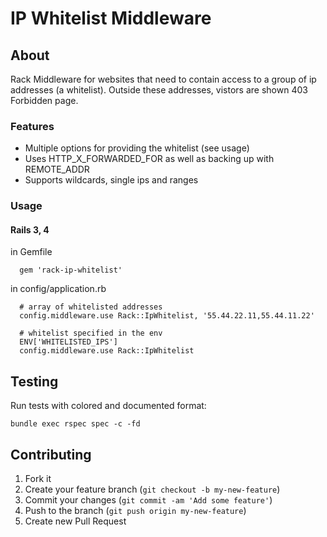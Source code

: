 # IP Whitelist Middleware

## About

Rack Middleware for websites that need to contain access to a group of ip addresses (a whitelist). 
Outside these addresses, vistors are shown 403 Forbidden page.

### Features

* Multiple options for providing the whitelist (see usage)
* Uses HTTP_X_FORWARDED_FOR as well as backing up with REMOTE_ADDR
* Supports wildcards, single ips and ranges


### Usage

#### Rails 3, 4

in Gemfile

      gem 'rack-ip-whitelist'

in config/application.rb

      # array of whitelisted addresses
      config.middleware.use Rack::IpWhitelist, '55.44.22.11,55.44.11.22'
      
      # whitelist specified in the env
      ENV['WHITELISTED_IPS']
      config.middleware.use Rack::IpWhitelist

## Testing

Run tests with colored and documented format:

    bundle exec rspec spec -c -fd

## Contributing

1. Fork it
2. Create your feature branch (`git checkout -b my-new-feature`)
3. Commit your changes (`git commit -am 'Add some feature'`)
4. Push to the branch (`git push origin my-new-feature`)
5. Create new Pull Request

